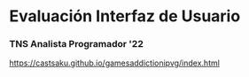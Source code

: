 # Evaluación Interfaz de Usuario
### TNS Analista Programador '22

https://castsaku.github.io/gamesaddictionipvg/index.html
